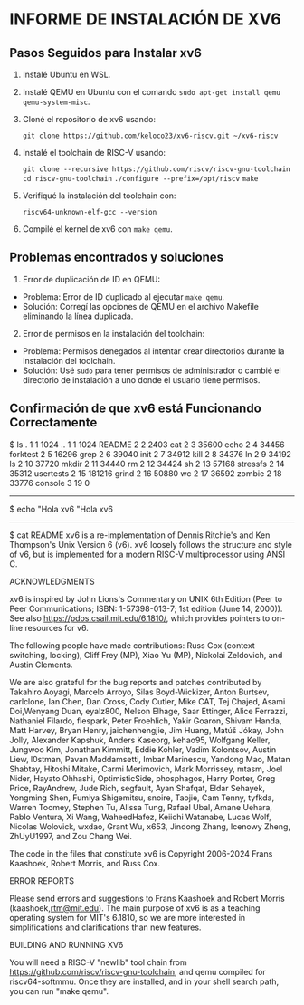 # INFORME DE INSTALACIÓN DE XV6

## Pasos Seguidos para Instalar xv6

1. Instalé Ubuntu en WSL.
2. Instalé QEMU en Ubuntu con el comando `sudo apt-get install qemu qemu-system-misc`.
3. Cloné el repositorio de xv6 usando:
   
   `git clone https://github.com/keloco23/xv6-riscv.git ~/xv6-riscv`

4. Instalé el toolchain de RISC-V usando:

    `git clone --recursive https://github.com/riscv/riscv-gnu-toolchain`
    `cd riscv-gnu-toolchain`
    `./configure --prefix=/opt/riscv`
    `make`
    
5. Verifiqué la instalación del toolchain con:

    `riscv64-unknown-elf-gcc --version`

6. Compilé el kernel de xv6 con `make qemu`.

## Problemas encontrados y soluciones

1. Error de duplicación de ID en QEMU:

- Problema: Error de ID duplicado al ejecutar `make qemu`.
- Solución: Corregí las opciones de QEMU en el archivo Makefile eliminando la línea duplicada.

2. Error de permisos en la instalación del toolchain:

- Problema: Permisos denegados al intentar crear directorios durante la instalación del toolchain.
- Solución: Usé `sudo` para tener permisos de administrador o cambié el directorio de instalación a uno donde el usuario tiene permisos.

## Confirmación de que xv6 está Funcionando Correctamente

$ ls
.              1 1 1024
..             1 1 1024
README         2 2 2403
cat            2 3 35600
echo           2 4 34456
forktest       2 5 16296
grep           2 6 39040
init           2 7 34912
kill           2 8 34376
ln             2 9 34192
ls             2 10 37720
mkdir          2 11 34440
rm             2 12 34424
sh             2 13 57168
stressfs       2 14 35312
usertests      2 15 181216
grind          2 16 50880
wc             2 17 36592
zombie         2 18 33776
console        3 19 0

-----------------------------

$ echo "Hola xv6
"Hola xv6

---------------------------
$ cat README
xv6 is a re-implementation of Dennis Ritchie's and Ken Thompson's Unix
Version 6 (v6).  xv6 loosely follows the structure and style of v6,
but is implemented for a modern RISC-V multiprocessor using ANSI C.

ACKNOWLEDGMENTS

xv6 is inspired by John Lions's Commentary on UNIX 6th Edition (Peer
to Peer Communications; ISBN: 1-57398-013-7; 1st edition (June 14,
2000)).  See also https://pdos.csail.mit.edu/6.1810/, which provides
pointers to on-line resources for v6.

The following people have made contributions: Russ Cox (context switching,
locking), Cliff Frey (MP), Xiao Yu (MP), Nickolai Zeldovich, and Austin
Clements.

We are also grateful for the bug reports and patches contributed by
Takahiro Aoyagi, Marcelo Arroyo, Silas Boyd-Wickizer, Anton Burtsev,
carlclone, Ian Chen, Dan Cross, Cody Cutler, Mike CAT, Tej Chajed,
Asami Doi,Wenyang Duan, eyalz800, Nelson Elhage, Saar Ettinger, Alice
Ferrazzi, Nathaniel Filardo, flespark, Peter Froehlich, Yakir Goaron,
Shivam Handa, Matt Harvey, Bryan Henry, jaichenhengjie, Jim Huang,
Matúš Jókay, John Jolly, Alexander Kapshuk, Anders Kaseorg, kehao95,
Wolfgang Keller, Jungwoo Kim, Jonathan Kimmitt, Eddie Kohler, Vadim
Kolontsov, Austin Liew, l0stman, Pavan Maddamsetti, Imbar Marinescu,
Yandong Mao, Matan Shabtay, Hitoshi Mitake, Carmi Merimovich, Mark
Morrissey, mtasm, Joel Nider, Hayato Ohhashi, OptimisticSide,
phosphagos, Harry Porter, Greg Price, RayAndrew, Jude Rich, segfault,
Ayan Shafqat, Eldar Sehayek, Yongming Shen, Fumiya Shigemitsu, snoire,
Taojie, Cam Tenny, tyfkda, Warren Toomey, Stephen Tu, Alissa Tung,
Rafael Ubal, Amane Uehara, Pablo Ventura, Xi Wang, WaheedHafez,
Keiichi Watanabe, Lucas Wolf, Nicolas Wolovick, wxdao, Grant Wu, x653,
Jindong Zhang, Icenowy Zheng, ZhUyU1997, and Zou Chang Wei.

The code in the files that constitute xv6 is
Copyright 2006-2024 Frans Kaashoek, Robert Morris, and Russ Cox.

ERROR REPORTS

Please send errors and suggestions to Frans Kaashoek and Robert Morris
(kaashoek,rtm@mit.edu).  The main purpose of xv6 is as a teaching
operating system for MIT's 6.1810, so we are more interested in
simplifications and clarifications than new features.

BUILDING AND RUNNING XV6

You will need a RISC-V "newlib" tool chain from
https://github.com/riscv/riscv-gnu-toolchain, and qemu compiled for
riscv64-softmmu.  Once they are installed, and in your shell
search path, you can run "make qemu".